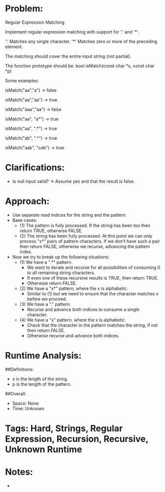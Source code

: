 # Problem:
  Regular Expression Matching
  
  Implement regular expression matching with support for '.' and '*'.

  '.' Matches any single character.
  '*' Matches zero or more of the preceding element.
  
  The matching should cover the entire input string (not partial).
  
  The function prototype should be:
  bool isMatch(const char *s, const char *p)
  
  Some examples:
  
  isMatch("aa","a") → false
  
  isMatch("aa","aa") → true
  
  isMatch("aaa","aa") → false
  
  isMatch("aa", "a*") → true
  
  isMatch("aa", ".*") → true
  
  isMatch("ab", ".*") → true
  
  isMatch("aab", "c*a*b") → true
  
# Clarifications:
  - Is null input valid? -> Assume yes and that the result is false.

# Approach:
  - Use separate read indices for the string and the pattern.
  - Base cases:
    - (1) The pattern is fully processed.  If the string has been too then return TRUE, otherwise FALSE.
    - (2) The string has been fully processed.  At this point we can only process "x*" pairs of pattern characters.  If we don't have such a pair then return FALSE, otherwise we recurse, advancing the pattern index.
  - Now we try to break up the following situations:
    - (1) We have a ".*" pattern.
      - We want to iterate and recurse for all possibilities of consuming 0 to all remaining string characters.
      - If even one of these recursive results is TRUE, then return TRUE.
      - Otherwise return FALSE.
    - (2) We have a "x*" pattern, where the x is alphabetic.
      - Similar to (1) but we need to ensure that the character matches x before we proceed.
    - (3) We have a "." pattern.
      - Recurse and advance both indices to consume a single character.
    - (4) We have a "x" pattern, where the x is alphabetic.
      - Check that the character in the pattern matches the string, if not then return FALSE.
      - Otherwise recurse and advance both indices.

# Runtime Analysis:
##Definitions:
  - s is the length of the string.
  - p is the length of the pattern.

##Overall:
  - Space: None
  - Time: Unknown

# Tags: Hard, Strings, Regular Expression, Recursion, Recursive, Unknown Runtime

# Notes:
  - 
